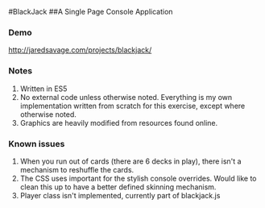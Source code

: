 ﻿#BlackJack 
##A Single Page Console Application

### Demo
<http://jaredsavage.com/projects/blackjack/>

### Notes
1. Written in ES5
2. No external code unless otherwise noted. Everything is my own implementation written from scratch for this exercise, except where otherwise noted.
3. Graphics are heavily modified from resources found online.
### Known issues
1. When you run out of cards (there are 6 decks in play), there isn't a mechanism to reshuffle the cards.
2. The CSS uses important for the stylish console overrides. Would like to clean this up to have a better defined skinning mechanism.
3. Player class isn't implemented, currently part of blackjack.js